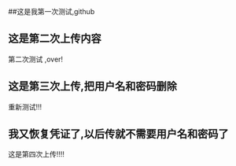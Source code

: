 ##这是我第一次测试,github

## 这是第二次上传内容

第二次测试 ,over!

## 这是第三次上传,把用户名和密码删除

重新测试!!!

## 我又恢复凭证了,以后传就不需要用户名和密码了

这是第四次上传!!!!